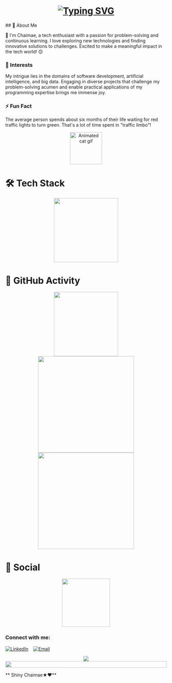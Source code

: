 <h1 align = "center">
<a href="https://git.io/typing-svg"><img src="https://readme-typing-svg.herokuapp.com?font=Fira+Code&size=75&duration=1500&pause=600&color=0CE82B&background=000000EE&center=true&vCenter=true&multiline=true&width=1920&height=384&lines=Hello+there!;My+name+is+Chaimae%2C+(Shiny);Welcome+to+my+README" alt="Typing SVG" /></a>
</h1>
## 👋 About Me

👋 I'm Chaimae, a tech enthusiast with a passion for problem-solving and continuous learning. I love exploring new technologies and finding innovative solutions to challenges. Excited to make a meaningful impact in the tech world! 😊

### 🌱 Interests

My intrigue lies in the domains of software development, artificial intelligence, and big data. Engaging in diverse projects that challenge my problem-solving acumen and enable practical applications of my programming expertise brings me immense joy. 

### ⚡ Fun Fact

The average person spends about six months of their life waiting for red traffic lights to turn green. That's a lot of time spent in "traffic limbo"!



<!--🐱CAT-->
<p align="center">
<img src="https://media.giphy.com/media/WUlplcMpOCEmTGBtBW/giphy.gif" width="100" alt="Animated cat gif">


# 🛠 Tech Stack
<div align="center">
    <img height="200px" src="https://github-readme-stats-api.vercel.app/api/top-langs/?username=ChaimaeBinjach&theme=gruvbox_light&layout=compact"/>
</div>

# 🔭 GitHub Activity

<div align="center">
    <img height="200px" src="https://github-readme-streak-stats.herokuapp.com/?user=ChaimaeBinjach"/>
</div>

<div align="center">
    <img height="300px" src="https://activity-graph.herokuapp.com/graph?username=ChaimaeBinjach&theme=github"/>
</div>
<div align="center">
    <img height="300px" src="https://metrics.lecoq.io/holic-x?template=classic&config.timezone=Asia%2FShanghai"/>
</div>


# 🌱 Social

<div align="center">
    <img height="150px" src="https://github-profile-trophy.vercel.app/?username=ChaimaeBinjach&&title=MultiLanguage,Repositories,Commits&column=3&margin-w=30&margin-h=15"/>
</div>

### Connect with me:
[![LinkedIn](https://img.shields.io/badge/-LinkedIn-0077B5?style=flat-square&logo=LinkedIn&logoColor=white)](https://www.linkedin.com/in/chaimae-binjach-89a9b3253/)
&nbsp;&nbsp;
[![Email](https://img.shields.io/badge/-Email-D14836?style=flat-square&logo=Gmail&logoColor=white)](mailto:binjachchaimaa@gmail.com)





<p align="center">
<img src="https://raw.githubusercontent.com/trinib/trinib/a5f17399d881c5651a89bfe4a621014b08346cf0/images/marquee2.svg">

<!--📏LINE-->
<img src="https://i.imgur.com/dBaSKWF.gif" height="20" width="100%">

** Shiny Chaimae★❤️**





